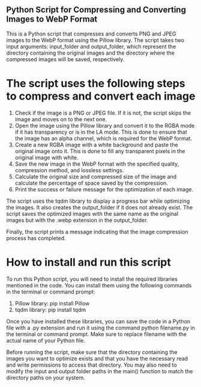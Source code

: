 ## Python Script for Compressing and Converting Images to WebP Format

This is a Python script that compresses and converts PNG and JPEG images to the WebP format using the Pillow library. The script takes two input arguments: input_folder and output_folder, which represent the directory containing the original images and the directory where the compressed images will be saved, respectively.

# The script uses the following steps to compress and convert each image
1. Check if the image is a PNG or JPEG file. If it is not, the script skips the image and moves on to the next one.
2. Open the image using the Pillow library and convert it to the RGBA mode if it has transparency or is in the LA mode. This is done to ensure that the image has an alpha channel, which is required for the WebP format.
3. Create a new RGBA image with a white background and paste the original image onto it. This is done to fill any transparent pixels in the original image with white.
4. Save the new image in the WebP format with the specified quality, compression method, and lossless settings.
5. Calculate the original size and compressed size of the image and calculate the percentage of space saved by the compression.
6. Print the success or failure message for the optimization of each image.

The script uses the tqdm library to display a progress bar while optimizing the images. It also creates the output_folder if it does not already exist. The script saves the optimized images with the same name as the original images but with the .webp extension in the output_folder.

Finally, the script prints a message indicating that the image compression process has completed.

# How to install and run this script
To run this Python script, you will need to install the required libraries mentioned in the code. You can install them using the following commands in the terminal or command prompt:
1. Pillow library: pip install Pillow
2. tqdm library: pip install tqdm

Once you have installed these libraries, you can save the code in a Python file with a .py extension and run it using the command python filename.py in the terminal or command prompt. Make sure to replace filename with the actual name of your Python file.

Before running the script, make sure that the directory containing the images you want to optimize exists and that you have the necessary read and write permissions to access that directory. You may also need to modify the input and output folder paths in the main() function to match the directory paths on your system.
